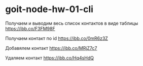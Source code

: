 # goit-node-hw-01-cli

Получаем и выводим весь список контактов в виде таблицы
https://ibb.co/F3FM98F

Получаем контакт по id
https://ibb.co/0mR6z3Z

Добавялем контакт
https://ibb.co/MRjZ7c7

Удаляем контакт
https://ibb.co/Hq4sHdQ
